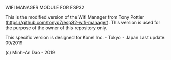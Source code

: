 WIFI MANAGER MODULE FOR ESP32

This is the modified version of the Wifi Manager from Tony Pottier (https://github.com/tonyp7/esp32-wifi-manager). 
This version is used for the purpose of the owner of this repository only.

This specific version is designed for Konel Inc. - Tokyo - Japan
Last update: 09/2019

(c) Minh-An Dao - 2019
